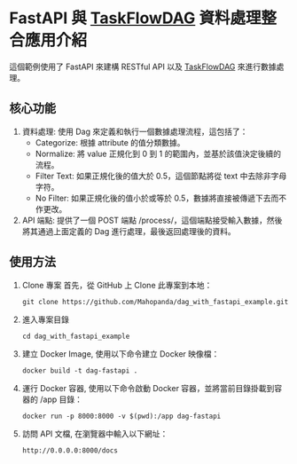 # FastAPI 與 [TaskFlowDAG](https://github.com/Mahopanda/TaskFlowDAG) 資料處理整合應用介紹

這個範例使用了 FastAPI 來建構 RESTful API 以及 [TaskFlowDAG](https://github.com/Mahopanda/TaskFlowDAG) 來進行數據處理。

## 核心功能
1. 資料處理: 使用 Dag 來定義和執行一個數據處理流程，這包括了：
    * Categorize: 根據 attribute 的值分類數據。
    * Normalize: 將 value 正規化到 0 到 1 的範圍內，並基於該值決定後續的流程。
    * Filter Text: 如果正規化後的值大於 0.5，這個節點將從 text 中去除非字母字符。
    * No Filter: 如果正規化後的值小於或等於 0.5，數據將直接被傳遞下去而不作更改。
2. API 端點: 提供了一個 POST 端點 /process/，這個端點接受輸入數據，然後將其通過上面定義的 Dag 進行處理，最後返回處理後的資料。


## 使用方法
1. Clone 專案
   首先，從 GitHub 上 Clone 此專案到本地：
   ```
   git clone https://github.com/Mahopanda/dag_with_fastapi_example.git
   ```

2. 進入專案目錄
    ```
    cd dag_with_fastapi_example
    ```

3. 建立 Docker Image, 使用以下命令建立 Docker 映像檔：
    ```
    docker build -t dag-fastapi .
    ```

4. 運行 Docker 容器, 使用以下命令啟動 Docker 容器，並將當前目錄掛載到容器的 /app 目錄：
    ```
    docker run -p 8000:8000 -v $(pwd):/app dag-fastapi
    ```

5. 訪問 API 文檔, 在瀏覽器中輸入以下網址：
    ```
    http://0.0.0.0:8000/docs
    ```




